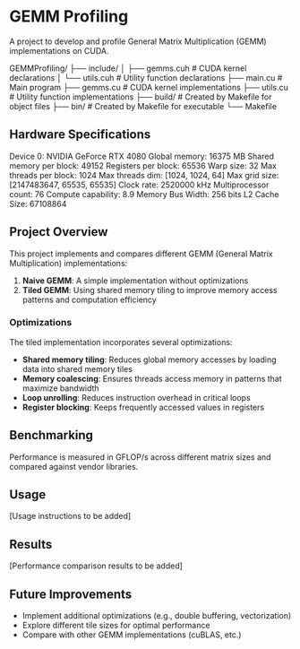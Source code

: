 # GEMM Profiling

A project to develop and profile General Matrix Multiplication (GEMM) implementations on CUDA.

GEMMProfiling/
├── include/
│   ├── gemms.cuh       # CUDA kernel declarations
│   └── utils.cuh       # Utility function declarations
├── main.cu             # Main program
├── gemms.cu            # CUDA kernel implementations
├── utils.cu            # Utility function implementations
├── build/              # Created by Makefile for object files
├── bin/                # Created by Makefile for executable
└── Makefile
## Hardware Specifications

Device 0: NVIDIA GeForce RTX 4080
  Global memory: 16375 MB
  Shared memory per block: 49152
  Registers per block: 65536
  Warp size: 32
  Max threads per block: 1024
  Max threads dim: [1024, 1024, 64]
  Max grid size: [2147483647, 65535, 65535]
  Clock rate: 2520000 kHz
  Multiprocessor count: 76
  Compute capability: 8.9
  Memory Bus Width: 256 bits
  L2 Cache Size: 67108864

## Project Overview

This project implements and compares different GEMM (General Matrix Multiplication) implementations:

1. **Naive GEMM**: A simple implementation without optimizations
2. **Tiled GEMM**: Using shared memory tiling to improve memory access patterns and computation efficiency

### Optimizations

The tiled implementation incorporates several optimizations:
- **Shared memory tiling**: Reduces global memory accesses by loading data into shared memory tiles
- **Memory coalescing**: Ensures threads access memory in patterns that maximize bandwidth
- **Loop unrolling**: Reduces instruction overhead in critical loops
- **Register blocking**: Keeps frequently accessed values in registers

## Benchmarking

Performance is measured in GFLOP/s across different matrix sizes and compared against vendor libraries.

## Usage

[Usage instructions to be added]

## Results

[Performance comparison results to be added]

## Future Improvements

- Implement additional optimizations (e.g., double buffering, vectorization)
- Explore different tile sizes for optimal performance
- Compare with other GEMM implementations (cuBLAS, etc.)
